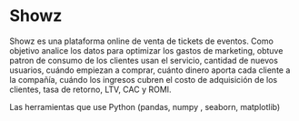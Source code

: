 # Showz 
Showz es una plataforma online de venta de tickets de eventos. Como objetivo analice los datos para optimizar los gastos de marketing, obtuve patron de consumo de los clientes usan el servicio, cantidad de nuevos usuarios, cuándo empiezan a comprar, cuánto dinero aporta cada cliente a la compañía, cuándo los ingresos cubren el costo de adquisición de los clientes, tasa de retorno, LTV, CAC y ROMI. 

Las herramientas que use Python (pandas, numpy , seaborn, matplotlib)
